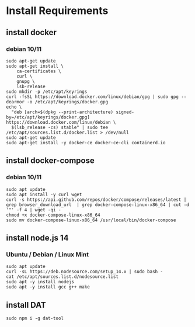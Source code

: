# Install Requirements

## install docker

### debian 10/11
```
sudo apt-get update
sudo apt-get install \
    ca-certificates \
    curl \
    gnupg \
    lsb-release
sudo mkdir -p /etc/apt/keyrings
curl -fsSL https://download.docker.com/linux/debian/gpg | sudo gpg --dearmor -o /etc/apt/keyrings/docker.gpg
echo \
  "deb [arch=$(dpkg --print-architecture) signed-by=/etc/apt/keyrings/docker.gpg] https://download.docker.com/linux/debian \
  $(lsb_release -cs) stable" | sudo tee /etc/apt/sources.list.d/docker.list > /dev/null
sudo apt-get update
sudo apt-get install -y docker-ce docker-ce-cli containerd.io
```

## install docker-compose

### debian 10/11
```
sudo apt update
sudo apt install -y curl wget
curl -s https://api.github.com/repos/docker/compose/releases/latest | grep browser_download_url  | grep docker-compose-linux-x86_64 | cut -d '"' -f 4 | wget -qi -
chmod +x docker-compose-linux-x86_64
sudo mv docker-compose-linux-x86_64 /usr/local/bin/docker-compose
```

## install node.js 14

### Ubuntu / Debian / Linux Mint
```
sudo apt update
curl -sL https://deb.nodesource.com/setup_14.x | sudo bash -
cat /etc/apt/sources.list.d/nodesource.list
sudo apt -y install nodejs
sudo apt -y install gcc g++ make
```

## install DAT
```
sudo npm i -g dat-tool
```


